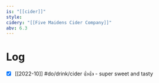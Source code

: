 ```yaml
---
is: "[[cider]]"
style: 
cidery: "[[Five Maidens Cider Company]]"
abv: 6.3
---
```


# Log
- [x] [[2022-10]] #do/drink/cider 👍👍 - super sweet and tasty

